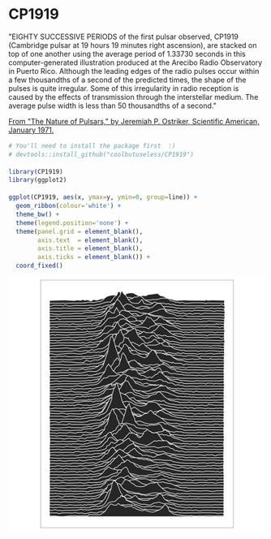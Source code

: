 CP1919
======

"EIGHTY SUCCESSIVE PERIODS of the first pulsar observed, CP1919 (Cambridge pulsar at 19 hours 19 minutes right ascension), are stacked on top of one another using the average period of 1.33730 seconds in this computer-generated illustration produced at the Arecibo Radio Observatory in Puerto Rico. Although the leading edges of the radio pulses occur within a few thousandths of a second of the predicted times, the shape of the pulses is quite irregular. Some of this irregularity in radio reception is caused by the effects of transmission through the interstellar medium. The average pulse width is less than 50 thousandths of a second." 

[From "The Nature of Pulsars," by Jeremiah P. Ostriker, Scientific American, January 1971.](http://blogs.scientificamerican.com/sa-visual/pop-culture-pulsar-origin-story-of-joy-division-8217-s-unknown-pleasures-album-cover-video/)


```r
# You'll need to install the package first  :)
# devtools::install_github("coolbutuseless/CP1919")

library(CP1919)
library(ggplot2)

ggplot(CP1919, aes(x, ymax=y, ymin=0, group=line)) +
  geom_ribbon(colour='white') +
  theme_bw() +
  theme(legend.position='none') + 
  theme(panel.grid = element_blank(),
        axis.text  = element_blank(),
        axis.title = element_blank(),
        axis.ticks = element_blank()) + 
  coord_fixed()
```

![plot of chunk unknown_pleasures](data-raw/unknown_pleasures-1.png) 


